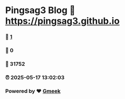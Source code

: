 # Pingsag3 Blog :link: https://pingsag3.github.io 
### :page_facing_up: [1](https://pingsag3.github.io/tag.html) 
### :speech_balloon: 0 
### :hibiscus: 31752 
### :alarm_clock: 2025-05-17 13:02:03 
### Powered by :heart: [Gmeek](https://github.com/Meekdai/Gmeek)
